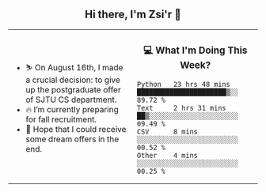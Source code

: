 <h2 align="center"> Hi there, I'm Zsi'r 👋 </h2>

<table>
    <tr>
        <td valign="center" width="50%">
            <ul>
                <li> ⛷️ On August 16th, I made a crucial decision: to give up the postgraduate offer of SJTU CS department.</li>
                <li> 🔥 I’m currently preparing for fall recruitment.</li>
                <li> 🙏 Hope that I could receive some dream offers in the end.</li>
            </ul>
        </td>
       <td valign="top" width="50%">

<h3 align="center"> 💻 What I'm Doing This Week? </h3>

<!--START_SECTION:waka-->

```text
Python   23 hrs 48 mins  ██████████████████████▒░░   89.72 %
Text     2 hrs 31 mins   ██▒░░░░░░░░░░░░░░░░░░░░░░   09.49 %
CSV      8 mins          ░░░░░░░░░░░░░░░░░░░░░░░░░   00.52 %
Other    4 mins          ░░░░░░░░░░░░░░░░░░░░░░░░░   00.25 %
```

<!--END_SECTION:waka-->
</td></tr>
</table>
